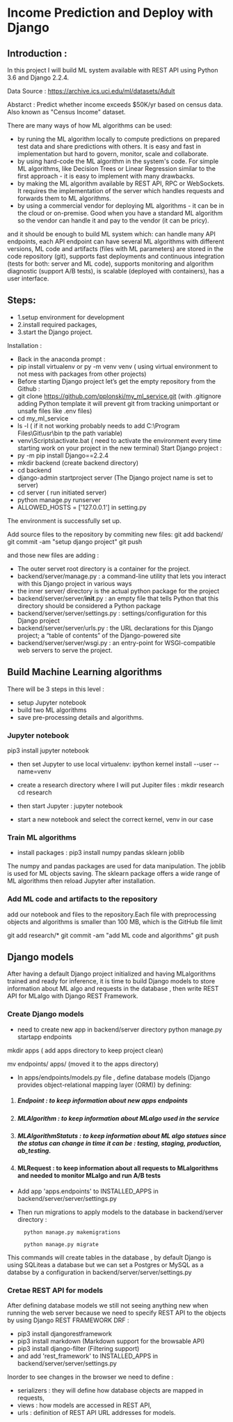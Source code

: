 # Income Prediction and Deploy with Django

## Introduction :
In this project I will build ML system available with REST API using Python 3.6 and Django 2.2.4. 

Data Source : https://archive.ics.uci.edu/ml/datasets/Adult

Abstarct : Predict whether income exceeds $50K/yr based on census data. Also known as "Census Income" dataset.



There are many ways of how ML algorithms can be used:
- by runing  the ML algorithm locally to compute predictions on prepared test data and share predictions with others. It is easy and fast in implementation but hard to govern, monitor, scale and collaborate.
-  by using hard-code the ML algorithm in the system's code. For simple ML algorithms, like Decision Trees or Linear Regression similar to the first approach - it is easy to implement with many drawbacks.
- by making the ML algorithm available by REST API, RPC or WebSockets. It requires the implementation of the server which handles requests and forwards them to ML algorithms.
- by using a commercial vendor for deploying ML algorithms - it can be in the cloud or on-premise. Good when you have a standard ML algorithm so the vendor can handle it and pay to the vendor (it can be pricy).

and it should be enough to build ML system which:
can handle many API endpoints,
each API endpoint can have several ML algorithms with different versions,
ML code and artifacts (files with ML parameters) are stored in the code repository (git),
supports fast deployments and continuous integration (tests for both: server and ML code),
supports monitoring and algorithm diagnostic (support A/B tests),
is scalable (deployed with containers),
has a user interface.

## Steps:
- 1.setup environment for development
- 2.install required packages,
- 3.start the Django project.

Installation : 
- Back in the anaconda prompt :
- pip install virtualenv or py -m venv venv ( using virtual environment to not mess with packages from other projects)
- Before starting Django project let’s get the empty repository from the Github : 
- git clone https://github.com/pplonski/my_ml_service.git (with .gitignore adding Python template it will prevent git from tracking unimportant or unsafe files like .env files)
- cd my_ml_service
- ls -l ( if it not working probably needs to add C:\Program Files\Git\usr\bin tp the path variable)
- venv\Scripts\activate.bat ( need to activate the environment every time starting work on your project in the new terminal)
Start Django project : 
- py -m pip install Django==2.2.4 
- mkdir backend (create backend directory)
- cd backend
- django-admin startproject server (The Django project name is set to server)
- cd server ( run initiated server)
- python manage.py runserver
- ALLOWED_HOSTS = ['127.0.0.1'] in setting.py

The environment is successfully set up.

Add source files to the repository by commiting new files:
git add backend/
git commit -am "setup django project"
git push

and those new files are adding :
- The outer servet root directory is a container for the project.
- backend/server/manage.py : a command-line utility that lets you interact with this Django project in various                             ways
- the inner server/ directory is the actual python package for the project
- backend/server/server/__init__.py : an empty file that tells Python that this directory should be considered                                       a Python package
- backend/server/server/settings.py : settings/configuration for this Django project
- backend/server/server/urls.py : the URL declarations for this Django project; a “table of contents” of the                                    Django-powered site
- backend/server/server/wsgi.py : an entry-point for WSGI-compatible web servers to serve the project. 

## Build Machine Learning algorithms

There will be 3 steps in this level : 
- setup Jupyter notebook
- build two ML algorithms
- save pre-processing details and algorithms.

### Jupyter notebook
pip3 install jupyter notebook
- then set Jupyter to use local virtualenv:
ipython kernel install --user --name=venv

- create a research directory where I will put Jupiter files :
mkdir research
cd research
- then start Jupyter :
jupyter notebook
- start a new notebook and select the correct kernel, venv in our case 

### Train ML algorithms
- install packages : pip3 install numpy pandas sklearn joblib

The numpy and pandas packages are used for data manipulation. 
The joblib is used for ML objects saving. 
The sklearn package offers a wide range of ML algorithms then reload Jupyter after installation.

### Add ML code and artifacts to the repository
add our notebook and files to the repository.Each file with preprocessing objects and algorithms is smaller than 100 MB, which is the GitHub file limit

git add research/*
git commit -am "add ML code and algorithms"
git push

## Django models
After having a default Django project initialized and having MLalgorithms trained and ready for inference, it is time to build Django models to store information about ML algo and requests in the database , then write REST API for MLalgo with Django REST Framework.

### Create Django models
- need to create new app in backend/server directory
python manage.py startapp endpoints

mkdir apps  ( add apps directory to keep project clean)

mv endpoints/ apps/  (moved it to the apps directory)

- In apps/endpoints/models.py file , define database models (Django provides object-relational mapping layer (ORM)) by defining:
1. ##### Endpoint : to keep information about new apps endpoints
2. ##### MLAlgorithm : to keep information about MLalgo used in the service
3. ##### MLAlgorithmStatuts : to keep information about ML algo statues since the status can change in time                               it can be : testing, staging, production, ab_testing.
4. #### MLRequest : to keep information about all requests to MLalgorithms and needed to monitor MLalgo and run A/B tests

- Add app 'apps.endpoints' to INSTALLED_APPS in backend/server/server/settings.py 
- Then run migrations to apply models to the database in backend/server directory :

        python manage.py makemigrations
        
        python manage.py migrate

This commands will create tables in the database , by default Django is using SQLiteas a database but we can set a Postgres or MySQL as a databse by a configuration in backend/server/server/settings.py

### Cretae REST API for models
After defining database models we still not seeing anything new when running the web server because we need to specify REST API to the objects by using Django REST FRAMEWORK DRF :
- pip3 install djangorestframework
- pip3 install markdown  (Markdown support for the browsable API)
- pip3 install django-filter  (Filtering support)
- and add 'rest_framework' to INSTALLED_APPS in backend/server/server/settings.py

Inorder to see changes in the browser we need to define : 
- serializers : they will define how database objects are mapped in requests,
- views : how models are accessed in REST API,
- urls  : definition of REST API URL addresses for models.



























